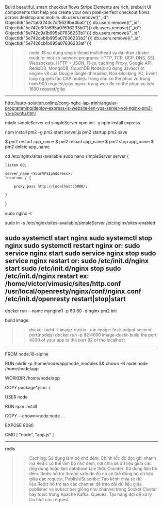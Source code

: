 Build beautiful, smart checkout flows
Stripe Elements are rich, prebuilt UI components that help you create your own pixel-perfect checkout flows across desktop and mobile.
db.users.remove({"_id": ObjectId("5e71a03243c7cf5629be4ba0")})
db.users.remove({"_id": ObjectId("5e742c6f1b695a07636233b0")})
db.users.remove({"_id": ObjectId("5e742c9a1b695a07636233b1")})
db.users.remove({"_id": ObjectId("5e742ceb1b695a07636233b2")})
db.users.remove({"_id": ObjectId("5e7426cb1b695a07636233af")})
>> node JS su dung single thead
multithead va da nhan cluster module:
mot so network programs: HTTP, TCP, UDP, DNS, SSL
Websockets. HTTP + JSON, Files, caching Proxy, Google API, RedisDB, MongoDB, CouchDB
Nodejs sử dụng Javascript engine v8 của Google
Single-threaded, Non-blocking I/O, Event loop
nguyên tắc CAP
nodejs: trang chu co the phuc vu trung binh 900 request/giây
nginx: trang web đó có thể phục vụ hơn 1600 request/giây
------------------------------------------------------------------
http://auto-solution.online/cong-nghe-lap-trinh/angular-programming/deploy-express-js-website-len-vps-server-voi-nginx-pm2-va-ubuntu.html
<!-- config nodejs -->
mkdir simpleServer
cd simpleServer
npm init -y
npm install express

<!-- config pm2 -->
npm install pm2 -g
pm2 start server.js
pm2 startup
pm2 save

$ pm2 restart app_name
$ pm2 reload app_name
$ pm2 stop app_name
$ pm2 delete app_name
<!-- config server -->
cd /etc/nginx/sites-available
sudo nano simpleServer
server {

    listen 80;

    server_name <YourVPSIpAddress>;
    location / {

        proxy_pass http://localhost:3000/;

    }

}
<!-- check OK -->
sudo nginx -t
<!-- enable your config -->
sudo ln -s /etc/nginx/sites-available/simpleServer /etc/nginx/sites-enabled
<!-- restart -->
sudo systemctl start nginx 
sudo systemctl stop nginx 
sudo systemctl restart nginx
or:
sudo service nginx start
sudo service nginx stop
sudo service nginx restart
or:
sudo /etc/init.d/nginx start
sudo /etc/init.d/nginx stop
sudo /etc/init.d/nginx restart
ex:
/home/victor/vimusic/sites/http.conf
/usr/local/openresty/nginx/conf/nginx.conf
/etc/init.d/openresty restart|stop|start
--------------------------------------------------------------------------------
docker run --name mynginx1 -p 80:80 -d nginx
pm2 init

build image:
>> docker build -t image-dustin .
run image:
first: output
second: port(nodejs)
>> docker run -p 82:4000 image-dustin
build the port 4000 of your app to the port 82 of the localhost
-----------------------------------------------------------------------
FROM node:10-alpine

RUN mkdir -p /home/node/app/node_modules && chown -R node:node /home/node/app

WORKDIR /home/node/app

COPY package*.json ./

USER node

RUN npm install

COPY --chown=node:node . .

EXPOSE 8080

CMD [ "node", "app.js" ]
>> 
------------------------------------------------------------------------------
redis
>> Caching: Sử dụng làm bộ nhớ đệm. Chính tốc độ đọc ghi nhanh mà Redis có thể làm bộ nhớ đệm, nơi chia sẻ dữ liệu giữa các ứng dụng hoặc làm database tạm thời.
>> Counter: Sử dụng làm bộ đếm. Redis hỗ trợ thread safe do đó nó có thể đồng bộ dữ liệu giữa các request.
>> Publish/Suscribe: Tạo kênh chia sẻ dữ liệu.Redis hỗ trợ tạo các channel để trao đổi dữ liệu giữa publisher và subscriber giống như channel trong Socket Cluster hay topic trong Apache Kafka.
>> Queues: Tạo hàng đợi để xử lý lần lượt các request.